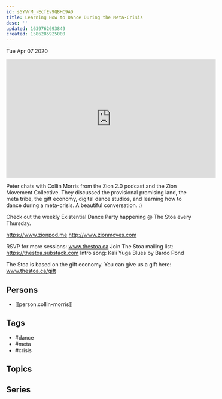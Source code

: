```yaml
---
id: s5YVrM_-EcfEv9QBHC9AD
title: Learning How to Dance During the Meta-Crisis
desc: ''
updated: 1639762693849
created: 1586285925000
---
```





Tue Apr 07 2020

<iframe width="560" height="315" src="https://www.youtube.com/embed/jMClDJcTC30" title="Learning How to Dance During the Meta-Crisis w/ Collin Morris" frameborder="0" allow="accelerometer; autoplay; clipboard-write; encrypted-media; gyroscope; picture-in-picture" allowfullscreen ></iframe>

Peter chats with Collin Morris from the Zion 2.0 podcast and the Zion Movement Collective. They discussed the provisional promising land, the meta tribe, the gift economy, digital dance studios, and learning how to dance during a meta-crisis. A beautiful conversation. :)

Check out the weekly Existential Dance Party happening @ The Stoa every Thursday.

https://www.zionpod.me
http://www.zionmoves.com

RSVP for more sessions: www.thestoa.ca
Join The Stoa mailing list: https://thestoa.substack.com
Intro song: Kali Yuga Blues by Bardo Pond

The Stoa is based on the gift economy. You can give us a gift here: www.thestoa.ca/gift

## Persons

- [[person.collin-morris]]

## Tags

- #dance
- #meta
- #crisis

## Topics



## Series




